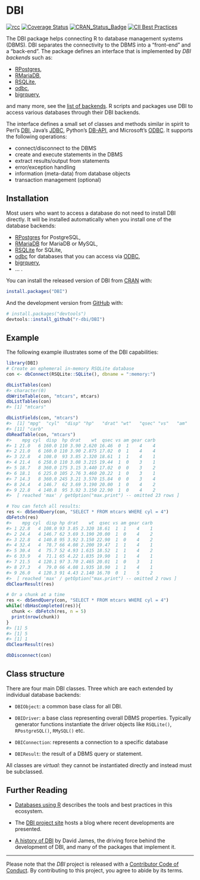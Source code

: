 
<!-- README.md is generated from README.Rmd. Please edit that file -->

# DBI

<!-- badges: start -->

[![rcc](https://github.com/r-dbi/DBI/workflows/rcc/badge.svg)](https://github.com/r-dbi/DBI/actions)
[![Coverage
Status](https://codecov.io/gh/r-dbi/DBI/branch/master/graph/badge.svg)](https://codecov.io/github/r-dbi/DBI?branch=master)
[![CRAN\_Status\_Badge](https://www.r-pkg.org/badges/version/DBI)](https://cran.r-project.org/package=DBI)
[![CII Best
Practices](https://bestpractices.coreinfrastructure.org/projects/1882/badge)](https://bestpractices.coreinfrastructure.org/projects/1882)
<!-- badges: end -->

The DBI package helps connecting R to database management systems
(DBMS). DBI separates the connectivity to the DBMS into a “front-end”
and a “back-end”. The package defines an interface that is implemented
by *DBI backends* such as:

-   [RPostgres](https://rpostgres.r-dbi.org),
-   [RMariaDB](https://rmariadb.r-dbi.org),
-   [RSQLite](https://rsqlite.r-dbi.org),
-   [odbc](https://github.com/r-dbi/odbc),
-   [bigrquery](https://github.com/r-dbi/bigrquery),

and many more, see the [list of
backends](https://github.com/r-dbi/backends#readme). R scripts and
packages use DBI to access various databases through their DBI backends.

The interface defines a small set of classes and methods similar in
spirit to Perl’s [DBI](https://dbi.perl.org/), Java’s
[JDBC](https://www.oracle.com/java/technologies/javase/javase-tech-database.html),
Python’s [DB-API](https://www.python.org/dev/peps/pep-0249/), and
Microsoft’s [ODBC](https://en.wikipedia.org/wiki/ODBC). It supports the
following operations:

-   connect/disconnect to the DBMS
-   create and execute statements in the DBMS
-   extract results/output from statements
-   error/exception handling
-   information (meta-data) from database objects
-   transaction management (optional)

## Installation

Most users who want to access a database do not need to install DBI
directly. It will be installed automatically when you install one of the
database backends:

-   [RPostgres](https://rpostgres.r-dbi.org) for PostgreSQL,
-   [RMariaDB](https://rmariadb.r-dbi.org) for MariaDB or MySQL,
-   [RSQLite](https://rsqlite.r-dbi.org) for SQLite,
-   [odbc](https://github.com/r-dbi/odbc) for databases that you can
    access via
    [ODBC](https://en.wikipedia.org/wiki/Open_Database_Connectivity),
-   [bigrquery](https://github.com/r-dbi/bigrquery),
-   … .

You can install the released version of DBI from
[CRAN](https://CRAN.R-project.org) with:

``` r
install.packages("DBI")
```

And the development version from [GitHub](https://github.com/) with:

``` r
# install.packages("devtools")
devtools::install_github("r-dbi/DBI")
```

## Example

The following example illustrates some of the DBI capabilities:

``` r
library(DBI)
# Create an ephemeral in-memory RSQLite database
con <- dbConnect(RSQLite::SQLite(), dbname = ":memory:")

dbListTables(con)
#> character(0)
dbWriteTable(con, "mtcars", mtcars)
dbListTables(con)
#> [1] "mtcars"

dbListFields(con, "mtcars")
#>  [1] "mpg"  "cyl"  "disp" "hp"   "drat" "wt"   "qsec" "vs"   "am"   "gear"
#> [11] "carb"
dbReadTable(con, "mtcars")
#>    mpg cyl  disp  hp drat    wt  qsec vs am gear carb
#> 1 21.0   6 160.0 110 3.90 2.620 16.46  0  1    4    4
#> 2 21.0   6 160.0 110 3.90 2.875 17.02  0  1    4    4
#> 3 22.8   4 108.0  93 3.85 2.320 18.61  1  1    4    1
#> 4 21.4   6 258.0 110 3.08 3.215 19.44  1  0    3    1
#> 5 18.7   8 360.0 175 3.15 3.440 17.02  0  0    3    2
#> 6 18.1   6 225.0 105 2.76 3.460 20.22  1  0    3    1
#> 7 14.3   8 360.0 245 3.21 3.570 15.84  0  0    3    4
#> 8 24.4   4 146.7  62 3.69 3.190 20.00  1  0    4    2
#> 9 22.8   4 140.8  95 3.92 3.150 22.90  1  0    4    2
#>  [ reached 'max' / getOption("max.print") -- omitted 23 rows ]

# You can fetch all results:
res <- dbSendQuery(con, "SELECT * FROM mtcars WHERE cyl = 4")
dbFetch(res)
#>    mpg cyl  disp hp drat    wt  qsec vs am gear carb
#> 1 22.8   4 108.0 93 3.85 2.320 18.61  1  1    4    1
#> 2 24.4   4 146.7 62 3.69 3.190 20.00  1  0    4    2
#> 3 22.8   4 140.8 95 3.92 3.150 22.90  1  0    4    2
#> 4 32.4   4  78.7 66 4.08 2.200 19.47  1  1    4    1
#> 5 30.4   4  75.7 52 4.93 1.615 18.52  1  1    4    2
#> 6 33.9   4  71.1 65 4.22 1.835 19.90  1  1    4    1
#> 7 21.5   4 120.1 97 3.70 2.465 20.01  1  0    3    1
#> 8 27.3   4  79.0 66 4.08 1.935 18.90  1  1    4    1
#> 9 26.0   4 120.3 91 4.43 2.140 16.70  0  1    5    2
#>  [ reached 'max' / getOption("max.print") -- omitted 2 rows ]
dbClearResult(res)

# Or a chunk at a time
res <- dbSendQuery(con, "SELECT * FROM mtcars WHERE cyl = 4")
while(!dbHasCompleted(res)){
  chunk <- dbFetch(res, n = 5)
  print(nrow(chunk))
}
#> [1] 5
#> [1] 5
#> [1] 1
dbClearResult(res)

dbDisconnect(con)
```

## Class structure

There are four main DBI classes. Three which are each extended by
individual database backends:

-   `DBIObject`: a common base class for all DBI.

-   `DBIDriver`: a base class representing overall DBMS properties.
    Typically generator functions instantiate the driver objects like
    `RSQLite()`, `RPostgreSQL()`, `RMySQL()` etc.

-   `DBIConnection`: represents a connection to a specific database

-   `DBIResult`: the result of a DBMS query or statement.

All classes are *virtual*: they cannot be instantiated directly and
instead must be subclassed.

## Further Reading

-   [Databases using R](https://db.rstudio.com/) describes the tools and
    best practices in this ecosystem.

-   The [DBI project site](https://www.r-dbi.org/) hosts a blog where
    recent developments are presented.

-   [A history of
    DBI](https://r-dbi.github.io/DBI/articles/DBI-history.html) by David
    James, the driving force behind the development of DBI, and many of
    the packages that implement it.

------------------------------------------------------------------------

Please note that the *DBI* project is released with a [Contributor Code
of Conduct](https://dbi.r-dbi.org/code_of_conduct). By contributing to
this project, you agree to abide by its terms.
